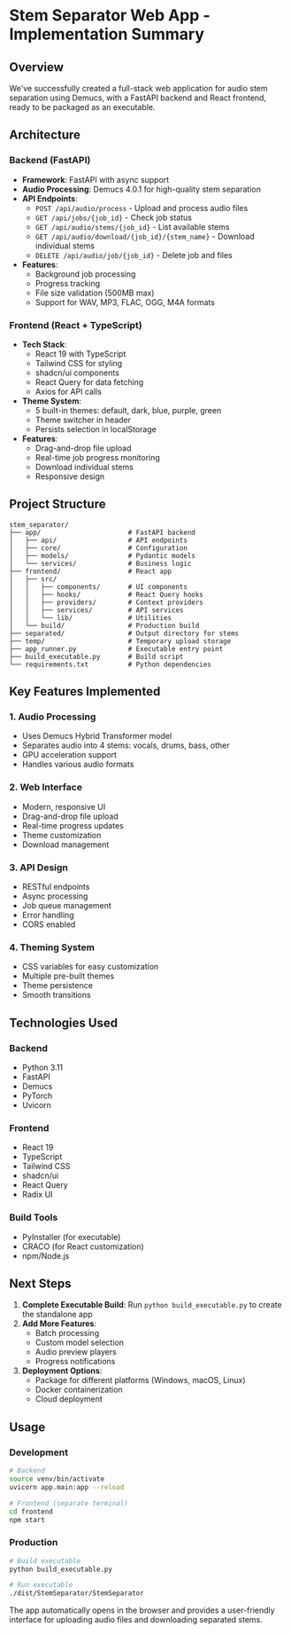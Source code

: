 # Stem Separator Web App - Implementation Summary

## Overview
We've successfully created a full-stack web application for audio stem separation using Demucs, with a FastAPI backend and React frontend, ready to be packaged as an executable.

## Architecture

### Backend (FastAPI)
- **Framework**: FastAPI with async support
- **Audio Processing**: Demucs 4.0.1 for high-quality stem separation
- **API Endpoints**:
  - `POST /api/audio/process` - Upload and process audio files
  - `GET /api/jobs/{job_id}` - Check job status
  - `GET /api/audio/stems/{job_id}` - List available stems
  - `GET /api/audio/download/{job_id}/{stem_name}` - Download individual stems
  - `DELETE /api/audio/job/{job_id}` - Delete job and files
- **Features**:
  - Background job processing
  - Progress tracking
  - File size validation (500MB max)
  - Support for WAV, MP3, FLAC, OGG, M4A formats

### Frontend (React + TypeScript)
- **Tech Stack**:
  - React 19 with TypeScript
  - Tailwind CSS for styling
  - shadcn/ui components
  - React Query for data fetching
  - Axios for API calls
- **Theme System**:
  - 5 built-in themes: default, dark, blue, purple, green
  - Theme switcher in header
  - Persists selection in localStorage
- **Features**:
  - Drag-and-drop file upload
  - Real-time job progress monitoring
  - Download individual stems
  - Responsive design

## Project Structure
```
stem_separator/
├── app/                      # FastAPI backend
│   ├── api/                  # API endpoints
│   ├── core/                 # Configuration
│   ├── models/               # Pydantic models
│   └── services/             # Business logic
├── frontend/                 # React app
│   ├── src/
│   │   ├── components/       # UI components
│   │   ├── hooks/            # React Query hooks
│   │   ├── providers/        # Context providers
│   │   ├── services/         # API services
│   │   └── lib/              # Utilities
│   └── build/                # Production build
├── separated/                # Output directory for stems
├── temp/                     # Temporary upload storage
├── app_runner.py             # Executable entry point
├── build_executable.py       # Build script
└── requirements.txt          # Python dependencies
```

## Key Features Implemented

### 1. Audio Processing
- Uses Demucs Hybrid Transformer model
- Separates audio into 4 stems: vocals, drums, bass, other
- GPU acceleration support
- Handles various audio formats

### 2. Web Interface
- Modern, responsive UI
- Drag-and-drop file upload
- Real-time progress updates
- Theme customization
- Download management

### 3. API Design
- RESTful endpoints
- Async processing
- Job queue management
- Error handling
- CORS enabled

### 4. Theming System
- CSS variables for easy customization
- Multiple pre-built themes
- Theme persistence
- Smooth transitions

## Technologies Used

### Backend
- Python 3.11
- FastAPI
- Demucs
- PyTorch
- Uvicorn

### Frontend
- React 19
- TypeScript
- Tailwind CSS
- shadcn/ui
- React Query
- Radix UI

### Build Tools
- PyInstaller (for executable)
- CRACO (for React customization)
- npm/Node.js

## Next Steps

1. **Complete Executable Build**: Run `python build_executable.py` to create the standalone app
2. **Add More Features**:
   - Batch processing
   - Custom model selection
   - Audio preview players
   - Progress notifications
3. **Deployment Options**:
   - Package for different platforms (Windows, macOS, Linux)
   - Docker containerization
   - Cloud deployment

## Usage

### Development
```bash
# Backend
source venv/bin/activate
uvicorn app.main:app --reload

# Frontend (separate terminal)
cd frontend
npm start
```

### Production
```bash
# Build executable
python build_executable.py

# Run executable
./dist/StemSeparator/StemSeparator
```

The app automatically opens in the browser and provides a user-friendly interface for uploading audio files and downloading separated stems. 